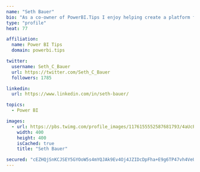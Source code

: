 ```yaml
---
name: "Seth Bauer"
bio: "As a co-owner of PowerBI.Tips I enjoy helping create a platform for new and advanced users alike to learn and expand their skills and get the most out of Power BI."
type: "profile"
heat: 77

affiliation:
  name: Power BI Tips
  domain: powerbi.tips

twitter:
  username: Seth_C_Bauer
  url: https://twitter.com/Seth_C_Bauer
  followers: 1785

linkedin:
  url: https://www.linkedin.com/in/seth-bauer/

topics:
  - Power BI

images:
  - url: https://pbs.twimg.com/profile_images/1176155552587681793/4aUcPKoe_400x400.jpg
    width: 400
    height: 400
    isCached: true
    title: "Seth Bauer"

secured: "cEZHQjSnKCJSEY5GYOoW5s4mYQJAk9Ev4Oj4JZIDcDpFha+E9g6TP47vh4VeUfORsBfb9uevQV11G926lwJDvG0iLjpxMA0wbzqWTYruvdou4YE8CTNhxtZoRwpsmydLKKuovhMl8T0grWmobUP8yJSSoxEDgjOKFjUdeNX7gYcg5RRiCZriXtqJtcwrlBRu9QmrGuFyltTOGy5ncIEIBqsUzbgh4dBr7+gZPr0tNDtahzi9W5eH5W85IIuM88NvW0KFOtio1D0JRuEOnGwCz/UFje2gaAMDNBjt5ebI1KEP8wybojMzvgslziCRpz4a9mTUw2waOI9HaAEIayoBooAE/u67x8kSbwlpp+JEK9lv2C7XoS74uatK56G5BwOKHj9hxjOba2gSCKWXQ+viOJOt3oB20IxhJM8Xchx4fdk=;IDxDw32w60uxhym3NHbFkA=="
---
```


